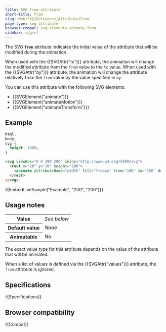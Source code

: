 ```yaml
---
title: SVG from attribute
short-title: from
slug: Web/SVG/Reference/Attribute/From
page-type: svg-attribute
browser-compat: svg.elements.animate.from
sidebar: svgref
---
```


The SVG **`from`** attribute indicates the initial value of the attribute that will be modified during the animation.

When used with the {{SVGAttr("to")}} attribute, the animation will change the modified attribute from the `from` value to the `to` value. When used with the {{SVGAttr("by")}} attribute, the animation will change the attribute relatively from the `from` value by the value specified in `by`.

You can use this attribute with the following SVG elements:

- {{SVGElement("animate")}}
- {{SVGElement("animateMotion")}}
- {{SVGElement("animateTransform")}}

## Example

```css hidden
html,
body,
svg {
  height: 100%;
}
```

```html
<svg viewBox="0 0 200 200" xmlns="http://www.w3.org/2000/svg">
  <rect x="10" y="10" height="100">
    <animate attributeName="width" fill="freeze" from="100" to="150" dur="3s" />
  </rect>
</svg>
```

{{EmbedLiveSample("Example", "200", "200")}}

## Usage notes

<table class="properties">
  <tbody>
    <tr>
      <th scope="row">Value</th>
      <td><em>See below</em></td>
    </tr>
    <tr>
      <th scope="row">Default value</th>
      <td><em>None</em></td>
    </tr>
    <tr>
      <th scope="row">Animatable</th>
      <td>No</td>
    </tr>
  </tbody>
</table>

The exact value type for this attribute depends on the value of the attribute that will be animated.

When a list of values is defined via the {{SVGAttr("values")}} attribute, the `from` attribute is ignored.

## Specifications

{{Specifications}}

## Browser compatibility

{{Compat}}
